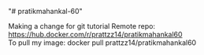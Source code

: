 "# pratikmahankal-60" 

Making a change for git tutorial
Remote repo: https://hub.docker.com/r/prattzz14/pratikmahankal60
<br>
To pull my image: docker pull prattzz14/pratikmahankal60

